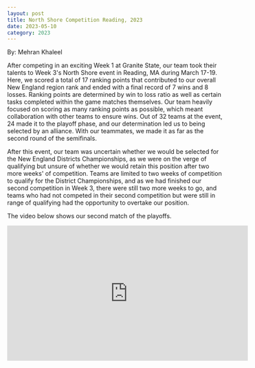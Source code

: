 ```yaml
---
layout: post
title: North Shore Competition Reading, 2023
date: 2023-05-10
category: 2023
---
```

By: Mehran Khaleel 

After competing in an exciting Week 1 at Granite State, our team took their talents to Week 3's North Shore event in Reading, MA during March 17-19. Here, we scored a total of 17 ranking points that contributed to our overall New England region rank and ended with a final record of 7 wins and 8 losses. Ranking points are determined by win to loss ratio as well as certain tasks completed within the game matches themselves. Our team heavily focused on scoring as many ranking points as possible, which meant collaboration with other teams to ensure wins. Out of 32 teams at the event, 24 made it to the playoff phase, and our determination led us to being selected by an alliance. With our teammates, we made it as far as the second round of the semifinals. 

After this event, our team was uncertain whether we would be selected for the New England Districts Championships, as we were on the verge of qualifying but unsure of whether we would retain this position after two more weeks' of competition. Teams are limited to two weeks of competition to qualify for the District Championships, and as we had finished our second competition in Week 3, there were still two more weeks to go, and teams who had not competed in their second competition but were still in range of qualifying had the opportunity to overtake our position.

The video below shows our second match of the playoffs. 

<iframe width="560" height="315" src="https://www.youtube.com/watch?v=zVD1S0CnfbI" title="YouTube video player" frameborder="0" allow="accelerometer; autoplay; clipboard-write; encrypted-media; gyroscope; picture-in-picture; web-share" allowfullscreen></iframe>
